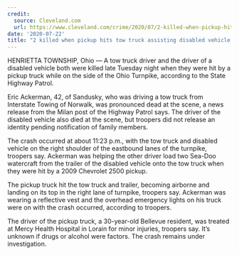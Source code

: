 ```yaml
---
credit:
  source: Cleveland.com
  url: https://www.cleveland.com/crime/2020/07/2-killed-when-pickup-hits-tow-truck-assisting-disabled-vehicle-on-ohio-turnpike.html
date: '2020-07-22'
title: "2 killed when pickup hits tow truck assisting disabled vehicle on Ohio Turnpike"
---
```

HENRIETTA TOWNSHIP, Ohio — A tow truck driver and the driver of a disabled vehicle both were killed late Tuesday night when they were hit by a pickup truck while on the side of the Ohio Turnpike, according to the State Highway Patrol.

Eric Ackerman, 42, of Sandusky, who was driving a tow truck from Interstate Towing of Norwalk, was pronounced dead at the scene, a news release from the Milan post of the Highway Patrol says. The driver of the disabled vehicle also died at the scene, but troopers did not release an identity pending notification of family members.

The crash occurred at about 11:23 p.m., with the tow truck and disabled vehicle on the right shoulder of the eastbound lanes of the turnpike, troopers say. Ackerman was helping the other driver load two Sea-Doo watercraft from the trailer of the disabled vehicle onto the tow truck when they were hit by a 2009 Chevrolet 2500 pickup.

The pickup truck hit the tow truck and trailer, becoming airborne and landing on its top in the right lane of turnpike, troopers say. Ackerman was wearing a reflective vest and the overhead emergency lights on his truck were on with the crash occurred, according to troopers.

The driver of the pickup truck, a 30-year-old Bellevue resident, was treated at Mercy Health Hospital in Lorain for minor injuries, troopers say. It’s unknown if drugs or alcohol were factors. The crash remains under investigation.
